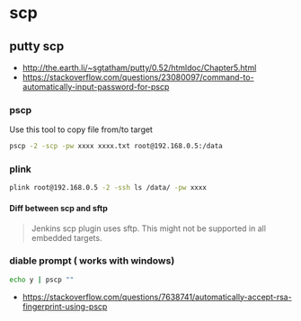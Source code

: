 # scp
## putty scp
* http://the.earth.li/~sgtatham/putty/0.52/htmldoc/Chapter5.html
* https://stackoverflow.com/questions/23080097/command-to-automatically-input-password-for-pscp

### pscp
Use this tool to copy file from/to target
```sh
pscp -2 -scp -pw xxxx xxxx.txt root@192.168.0.5:/data
```
### plink
```sh
plink root@192.168.0.5 -2 -ssh ls /data/ -pw xxxx
```
#### Diff between scp and sftp
> Jenkins scp plugin uses sftp. This might not be supported in all embedded targets.

### diable prompt ( works with windows)
```bat
echo y | pscp ""
```
* https://stackoverflow.com/questions/7638741/automatically-accept-rsa-fingerprint-using-pscp

